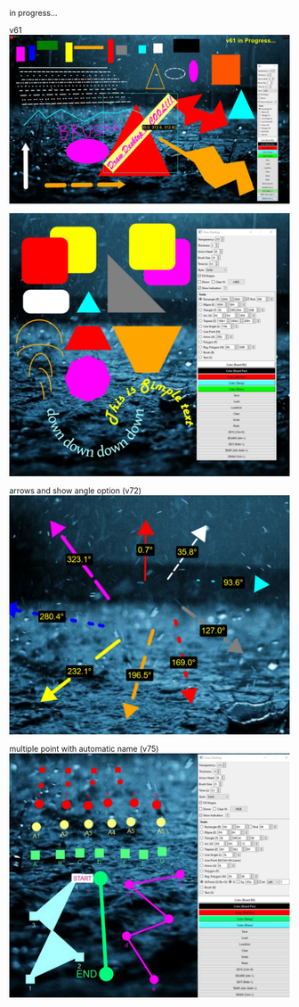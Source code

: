 in progress...

v61
![v61 in progress](images/v61-bga.jpg)

![v72 in progress](images/v72.jpg)

arrows and show angle option (v72)
![arrow_angle](images/arrows_angle.jpg)

multiple point with automatic name (v75)
![v75 in progress](images/v75.jpg)

